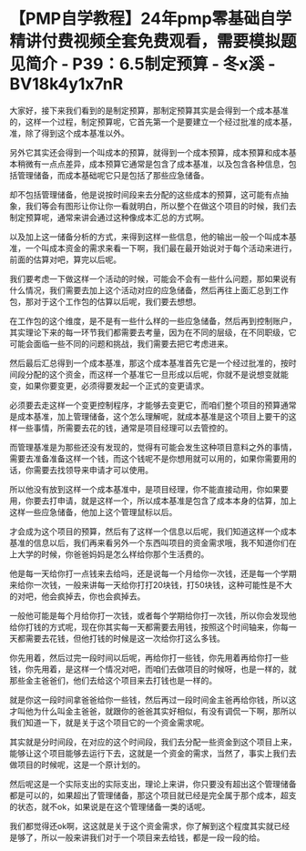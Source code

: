 # 【PMP自学教程】24年pmp零基础自学精讲付费视频全套免费观看，需要模拟题见简介 - P39：6.5制定预算 - 冬x溪 - BV18k4y1x7nR

大家好，接下来我们看到的是制定预算，那制定预算其实是会得到一个成本基准的，这样一个过程，制定预算呢，它首先第一个是要建立一个经过批准的成本基，准，除了得到这个成本基准以外。

另外它其实还会得到一个叫成本的预算，就得到一个成本预算，成本预算和成本基本稍微有一点点差异，成本预算它通常是包含了成本基准，以及包含各种信息，包括管理储备，而成本基础呢它只是包括了那些应急储备。

却不包括管理储备，他是说按时间段来去分配的这些成本的预算，这可能有点抽象，我们等会有图形让你让你一看就明白，所以整个在做这个项目的时候，我们去制定预算呢，通常来讲会通过这种像成本汇总的方式啊。

以及加上这一储备分析的方式，来得到这样一些信息，他的输出一般一个叫成本基准，一个叫成本资金的需求来看一下啊，我们最在最开始说对于每个活动来进行，前面的估算对吧，算完以后呢。

我们要考虑一下做这样一个活动的时候，可能会不会有一些什么问题，那如果说有什么情况，我们需要去加上这个活动对应的应急储备，然后再往上面汇总到工作包，那对于这个工作包的估算以后呢，我们要去想想。

在工作包的这个维度，是不是有一些什么样的一些应急储备，然后再到控制账户，其实理论下来的每一环节我们都需要去考量，因为在不同的层级，在不同职级，它可能会面临一些不同的问题和挑战，我们需要去把它考虑进来。

然后最后汇总得到一个成本基准，那这个成本基准首先它是一个经过批准的，按时间段分配的这个资金，而这样一个基准它一旦形成以后呢，你就不是说想变就能变，如果你要变更，必须得要发起一个正式的变更请求。

必须要去走这样一个变更控制程序，才能够去变更它，而咱们整个项目的预算通常是成本基准，加上管理储备，这个怎么理解呢，就成本基准是这个项目上要干的这样一些事情，所需要去花的钱，通常是项目经理可以去管控的。

而管理基准是为那些还没有发现的，觉得有可能会发生这种项目意料之外的事情，需要去准备准备这样一个钱，而这个钱呢不是你想用就可以用的，如果你需要用的话，你需要去找领导来申请才可以使用。

所以他没有放到这样一个成本基准中，是项目经理，你不能直接动用，你如果要用，你要去打申请，就是这样一个，所以成本基准是包含了成本本身的估算，加上这样一些应急储备，他加上这个管理鼠标以后。

才会成为这个项目的预算，然后有了这样一个信息以后呢，我们知道这样一个成本基准的信息以后，我们再来看另外一个东西叫项目的资金需求哦，我不知道你们在上大学的时候，你爸爸妈妈是怎么样给你那个生活费的。

他是每一天给你打一点钱来去给吗，还是说每一个月给你一次钱，还是每一个学期来给你一次钱，一般来讲每一天给你打打20块钱，打50块钱，这种可能性是不大的对吧，他会疯掉去，你也会疯掉去。

一般他可能是每个月给你打一次钱，或者每个学期给你打一次钱，所以你会发现他给你打钱的方式呢，现在你其实每一天都需要去用钱，按照这个时间轴来，你每一天都需要去花钱，但他打钱的时候是这一次给你打这么多钱。

你先用着，然后过完一段时间以后呢，再给你打一些钱，你先用着再给你打一些钱，你先用着，是这样一个情况对吧，而咱们去做项目的时候呀，也是一样的，就那些金主爸爸们，他们去给这个项目来去打钱也是一样的。

就是你这一段时间拿爸爸给你一些钱，然后再过一段时间金主爸再给你钱，所以这才叫他为什么叫金主爸爸，就跟你的爸爸其实好相似，有没有调侃一下啊，那所以我们知道一下，就是关于这个项目它的一个资金需求呢。

其实就是分时间段，在对应的这个时间段，我们去分配一些资金到这个项目上来，能够让这个项目能够去运行下去，这就是一个资金的需求，当然了，事实上我们去做项目的时候呢，这是一个原计划的。

然后呢这是一个实际支出的实际支出，理论上来讲，你只要没有超出这个管理储备都是可以的，如果超出了管理储备，那这个项目就已经是完全属于那个成本，超支的状态，就不ok，如果说是在这个管理储备一类的话呢。

我们都觉得还ok啊，这这就是关于这个资金需求，你了解到这个程度其实就已经是够了，所以一般来讲我们对于一个项目来去给钱，都是一段一段的给。

